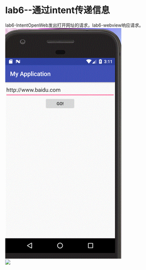 lab6--通过intent传递信息
=====
lab6-IntentOpenWeb发出打开网址的请求，lab6-webview响应请求。   
![](https://github.com/mozhilei/android/blob/master/lab6/screenshot/61.gif)  
![](https://github.com/mozhilei/android/tree/master/lab6/screenshot/62.gif) 

